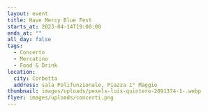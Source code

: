 ```yaml
---
layout: event
title: Have Mercy Blue Fest
starts_at: 2023-04-14T19:00:00
ends_at: ""
all_day: false
tags:
  - Concerto
  - Mercatino
  - Food & Drink
location:
  city: Corbetta
  address: sala Polifunzionale, Piazza 1° Maggio
thumbnail: images/uploads/pexels-luis-quintero-2091374-1-.webp
flyer: images/uploads/concerti.png
---
```

